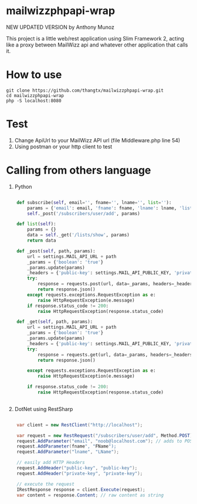 # mailwizzphpapi-wrap

NEW UPDATED VERSION by Anthony Munoz

This project is a little web/rest application using Slim Framework 2, acting like a proxy between MailWizz api and whatever other application that calls it.
# How to use

    git clone https://github.com/thangtx/mailwizzphpapi-wrap.git
    cd mailwizzphpapi-wrap
    php -S localhost:8080

#  Test
1. Change ApiUrl to your MailWizz API url (file Middleware.php line 54)
2. Using postman or your http client to test

# Calling from others language
1. Python

```python

    def subscribe(self, email='', fname='', lname='', list=''):
        params = {'email': email, 'fname': fname, 'lname': lname, 'list': list}
        self._post('/subscribers/user/add', params)

    def list(self):
        params = {}
        data = self._get('/lists/show', params)
        return data

    def _post(self, path, params):
        url = settings.MAIL_API_URL + path
        _params = {'boolean': 'true'}
        _params.update(params)
        _headers = {'public-key': settings.MAIL_API_PUBLIC_KEY, 'private-key': settings.MAIL_API_PRIVATE_KEY}
        try:
            response = requests.post(url, data=_params, headers=_headers)
            return response.json()
        except requests.exceptions.RequestException as e:
            raise HttpRequestException(e.message)
        if response.status_code != 200:
            raise HttpRequestException(response.status_code)

    def _get(self, path, params):
        url = settings.MAIL_API_URL + path
        _params = {'boolean': 'true'}
        _params.update(params)
        _headers = {'public-key': settings.MAIL_API_PUBLIC_KEY, 'private-key': settings.MAIL_API_PRIVATE_KEY}
        try:
            response = requests.get(url, data=_params, headers=_headers)
            return response.json()

        except requests.exceptions.RequestException as e:
            raise HttpRequestException(e.message)

        if response.status_code != 200:
            raise HttpRequestException(response.status_code)
            
```

2. DotNet using RestSharp

```csharp

    var client = new RestClient("http://localhost");

    var request = new RestRequest("/subscribers/user/add", Method.POST);
    request.AddParameter("email", "noob@localhost.com"); // adds to POST or URL querystring based on Method
    request.AddParameter(fname", "FName");
    request.AddParameter("lname", "LName");

    // easily add HTTP Headers
    request.AddHeader("public-key", "public-key");
    request.AddHeader("private-key", "private-key");

    // execute the request
    IRestResponse response = client.Execute(request);
    var content = response.Content; // raw content as string

```
